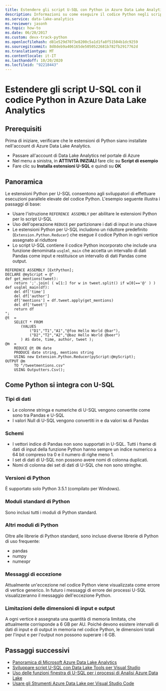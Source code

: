 ```yaml
---
title: Estendere gli script U-SQL con Python in Azure Data Lake Analytics
description: Informazioni su come eseguire il codice Python negli script U-SQL usando Azure Data Lake Analytics
ms.service: data-lake-analytics
ms.reviewer: jasonh
ms.topic: how-to
ms.date: 06/20/2017
ms.custom: devx-track-python
ms.openlocfilehash: d81e529d7073e8200c5a1d1fa8f51504b1dc9259
ms.sourcegitcommit: 8d8deb9a406165de5050522681b782fb2917762d
ms.translationtype: MT
ms.contentlocale: it-IT
ms.lasthandoff: 10/20/2020
ms.locfileid: "92218443"
---
```

# <a name="extend-u-sql-scripts-with-python-code-in-azure-data-lake-analytics"></a>Estendere gli script U-SQL con il codice Python in Azure Data Lake Analytics

## <a name="prerequisites"></a>Prerequisiti

Prima di iniziare, verificare che le estensioni di Python siano installate nell'account di Azure Data Lake Analytics.

* Passare all'account di Data Lake Analytics nel portale di Azure
* Nel menu a sinistra, in **ATTIVITÀ INIZIALI** fare clic su **Script di esempio**
* Fare clic su **Installa estensioni U-SQL** e quindi su **OK**

## <a name="overview"></a>Panoramica

Le estensioni Python per U-SQL consentono agli sviluppatori di effettuare esecuzioni parallele elevate del codice Python. L'esempio seguente illustra i passaggi di base:

* Usare l'istruzione `REFERENCE ASSEMBLY` per abilitare le estensioni Python per lo script U-SQL
* Uso dell'operazione `REDUCE` per partizionare i dati di input in una chiave
* Le estensioni Python per U-SQL includono un riduttore predefinito (`Extension.Python.Reducer`) che esegue il codice Python in ogni vertice assegnato al riduttore
* Lo script U-SQL contiene il codice Python incorporato che include una funzione denominata `usqlml_main` che accetta un intervallo di dati Pandas come input e restituisce un intervallo di dati Pandas come output.

```usql
REFERENCE ASSEMBLY [ExtPython];
DECLARE @myScript = @"
def get_mentions(tweet):
    return ';'.join( ( w[1:] for w in tweet.split() if w[0]=='@' ) )
def usqlml_main(df):
    del df['time']
    del df['author']
    df['mentions'] = df.tweet.apply(get_mentions)
    del df['tweet']
    return df
";
@t  =
    SELECT * FROM
       (VALUES
           ("D1","T1","A1","@foo Hello World @bar"),
           ("D2","T2","A2","@baz Hello World @beer")
       ) AS date, time, author, tweet );
@m  =
    REDUCE @t ON date
    PRODUCE date string, mentions string
    USING new Extension.Python.Reducer(pyScript:@myScript);
OUTPUT @m
    TO "/tweetmentions.csv"
    USING Outputters.Csv();
```

## <a name="how-python-integrates-with-u-sql"></a>Come Python si integra con U-SQL

### <a name="datatypes"></a>Tipi di dati

* Le colonne stringa e numeriche di U-SQL vengono convertite come sono tra Pandas e U-SQL
* I valori Null di U-SQL vengono convertiti in e da valori `NA` di Pandas

### <a name="schemas"></a>Schemi

* I vettori indice di Pandas non sono supportati in U-SQL. Tutti i frame di dati di input della funzione Python hanno sempre un indice numerico a 64 bit compreso tra 0 e il numero di righe meno 1.
* I set di dati di U-SQL non possono avere nomi di colonna duplicati.
* Nomi di colonna dei set di dati di U-SQL che non sono stringhe.

### <a name="python-versions"></a>Versioni di Python

È supportato solo Python 3.5.1 (compilato per Windows).

### <a name="standard-python-modules"></a>Moduli standard di Python

Sono inclusi tutti i moduli di Python standard.

### <a name="additional-python-modules"></a>Altri moduli di Python

Oltre alle librerie di Python standard, sono incluse diverse librerie di Python di uso frequente:

* pandas
* numpy
* numexpr

### <a name="exception-messages"></a>Messaggi di eccezione

Attualmente un'eccezione nel codice Python viene visualizzata come errore di vertice generico. In futuro i messaggi di errore dei processi U-SQL visualizzeranno il messaggio dell'eccezione Python.

### <a name="input-and-output-size-limitations"></a>Limitazioni delle dimensioni di input e output

A ogni vertice è assegnata una quantità di memoria limitata, che attualmente corrisponde a 6 GB per AU. Poiché devono esistere intervalli di dati di input e di output in memoria nel codice Python, le dimensioni totali per l'input e per l'output non possono superare i 6 GB.

## <a name="next-steps"></a>Passaggi successivi

* [Panoramica di Microsoft Azure Data Lake Analytics](data-lake-analytics-overview.md)
* [Sviluppare script U-SQL con Data Lake Tools per Visual Studio](data-lake-analytics-data-lake-tools-get-started.md)
* [Uso delle funzioni finestra di U-SQL per i processi di Analisi Azure Data Lake](./data-lake-analytics-u-sql-get-started.md)
* [Usare gli Strumenti Azure Data Lake per Visual Studio Code](data-lake-analytics-data-lake-tools-for-vscode.md)